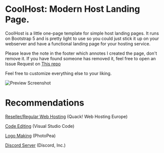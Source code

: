 # CoolHost: Modern Host Landing Page.

CoolHost is a little one-page template for simple host landing pages. 
It runs on Bootstrap 5 and is pretty light to use so you could just stick it up on your webserver and have a functional landing page for your hosting service.

Please leave the note in the footer which annotes I created the page, don't remove it.
If you have found someone has removed it, feel free to open an Issue Request on [This repo](https://github.com/creatort/CoolHost-Template/issues)

Feel free to customize everything else to your liking.

![Preview Screenshot](https://i.ibb.co/Prn49Yx/image.png)

# Recommendations 
[Reseller/Regular Web Hosting](https://quackweb.co.uk) (Quack! Web Hosting Europe)

[Code Editing](https://code.visualstudio.com/) (Visual Studio Code)

[Logo Making](https://photopea.com) (PhotoPea)

[Discord Server](https://discord.com) (Discord, Inc.)
